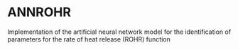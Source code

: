 # ANNROHR
Implementation of the artificial neural network model for the identification of parameters for the rate of heat release (ROHR) function
